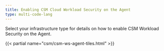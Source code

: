 ```yaml
---
title: Enabling CSM Cloud Workload Security on the Agent
type: multi-code-lang
---
```


Select your infrastructure type for details on how to enable CSM Workload Security on the Agent.

{{< partial name="csm/csm-ws-agent-tiles.html" >}}